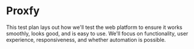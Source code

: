 # Proxfy
This test plan lays out how we'll test the web platform to ensure it works smoothly, looks good, and is easy to use. We'll focus on functionality, user experience, responsiveness, and whether automation is possible.

